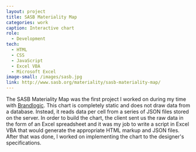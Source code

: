 ```yaml
---
layout: project
title: SASB Materiality Map
categories: work
caption: Interactive chart
role:
  - Development
tech: 
  - HTML
  - CSS
  - JavaScript
  - Excel VBA
  - Microsoft Excel
image-small: /images/sasb.jpg
link: http://www.sasb.org/materiality/sasb-materiality-map/
---
```


The SASB Materiality Map was the first project I worked on during my time with [Brandlogic][brandlogic]. This chart is completely static and does not draw data from a database. Instead, it reads data per cell from a series of JSON files stored on the server. In order to build the chart, the client sent us the raw data in the form of an Excel spreadsheet and it was my job to write a script in Excel VBA that would generate the appropriate HTML markup and JSON files. After that was done, I worked on implementing the chart to the designer's specifications.

[brandlogic]: http://www.brandlogic.com/